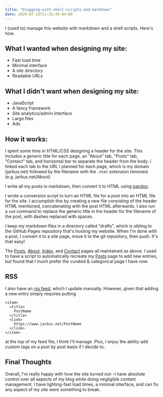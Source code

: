 ```yaml
---
title: "blogging-with-shell-scripts-and-markdown"
date: 2020-07-23T11:25:49-04:00
---
```

I (used to) manage this website with markdown and a shell scripts. Here's how.

## What I wanted when designing my site:

- Fast load time
- Minimal interface
- A site directory
- Readable URLs

## What I didn't want when designing my site:

- JavaScript
- A fancy framework
- Site analytics/admin interface
- Large files
- Ads

## How it works:

I spent some time in HTML/CSS designing a header for the site. This includes a generic title for each page, an "About" tab, "Posts" tab, "Contact" tab, and horizontal bar to separate the header from the body. I linked each tab to the URL I planned for each page, which is my domain (jarbus.net) followed by the filename with the `.html` extension removed. (e.g. jarbus.net/About)

I write all my posts in markdown, then convert it to HTML using [pandoc](https://pandoc.org/).

I wrote a conversion script to turn an HTML file for a post into an HTML file for the site. I accomplish this by creating a new file consisting of the header HTML mentioned, concatenating with the post HTML afterwards. I also run a `sed` command to replace the generic title in the header for the filename of the post, with dashes replaced with spaces.

I keep my markdown files in a directory called "drafts", which is sibling to the GitHub Pages repository that's hosting my website. When I'm done with a post, I convert it to a site page, move it to the git repository, then push. It's that easy!

The [Posts](/Posts), [About](/About), [Index](jarbus.net), and [Contact](/Contact) pages all maintained as above. I used to have a script to automatically recreate my [Posts](/Posts) page to add new entries, but found that I much prefer the curated & categorical page I have now.


## RSS

I also have an [rss feed](feed), which I update manually. However, given that adding a new entry simply requires putting
```
<item>
  <title>
    PostName
  </title>
  <link>
    https://www.jarbus.net/PostName
  </link>
</item>
```
at the top of my feed file, I think I'll manage. Plus, I enjoy the ability add custom tags on a post by post basis if I decide to.

## Final Thoughts

Overall, I'm really happy with how the site turned out--I have absolute control over all aspects of my blog while doing negligible content management. I have lighting-fast load times, a minimal interface, and can fix any aspect of my site were something to break.
